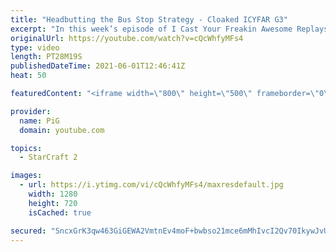 ```yaml
---
title: "Headbutting the Bus Stop Strategy - Cloaked ICYFAR G3"
excerpt: "In this week’s episode of I Cast Your Freakin Awesome Replays (ICYFAR) players showed off their best cloaked and invisible unit plays.\r THIS WEEKS ICYFAR CHALLENGE: “One Geyser to Rule Them All” - You may only mine from one gas geyser for the entire game. Send submissions to eonblu95@gmail.com as attachment"
originalUrl: https://youtube.com/watch?v=cQcWhfyMFs4
type: video
length: PT28M19S
publishedDateTime: 2021-06-01T12:46:41Z
heat: 50

featuredContent: "<iframe width=\"800\" height=\"500\" frameborder=\"0\" src=\"https://www.youtube.com/embed/cQcWhfyMFs4\" allow=\"accelerometer; autoplay; encrypted-media; gyroscope; picture-in-picture\" allowfullscreen></iframe>"

provider:
  name: PiG
  domain: youtube.com

topics:
  - StarCraft 2

images:
  - url: https://i.ytimg.com/vi/cQcWhfyMFs4/maxresdefault.jpg
    width: 1280
    height: 720
    isCached: true

secured: "SncxGrK3qw463GiGEWA2VmtnEv4moF+bwbso21mce6mMhIvcI2Qv70IkywJvUJciWHwOUt5xVrbBiJpbW0JNwOPtYt4vnI5PhwTeaIS+OmpzZE7penfqrzKv7z2hA4apJL5ii56CzG4Ow2pLgpBj2KTTk9syiDod/ygzIsCga8CfE4fMRP3PINCJLio9PhBWL66O6mGkBy3kkdi/EOcbZgie/GGYdgA+Nfb8dw7N/9owkOy25nfu1+am13NtmkLsiU4BAdaLJODxBuyPto7L3hQWT1s3Vuh9jseWkvhe4VkELxFxm3FUnwH6MuAEy45Qppm8gYYITPhJTYIESjUMq5tY0z04ujy5Rj6Dso7d+hgihrGiuENkBvRn3/Y6yYIiwHNd0NvV15zTgV7JljtheCXPopR2t1k0j9vJ+zLiupA=;A0lZ/beVsozao+FD9DyMUg=="
---
```


